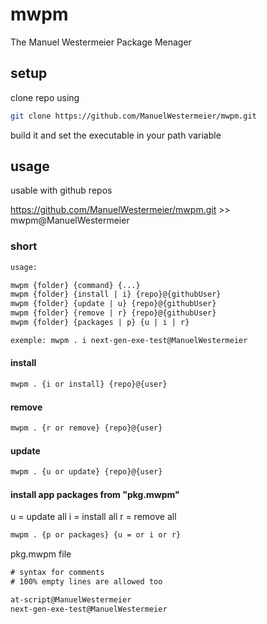 # mwpm

The Manuel Westermeier Package Menager

## setup

clone repo using 

```bash
git clone https://github.com/ManuelWestermeier/mwpm.git 
```

build it and set the executable in your path variable

## usage

usable with github repos

https://github.com/ManuelWestermeier/mwpm.git >> mwpm@ManuelWestermeier

### short

```txt
usage:

mwpm {folder} {command} {...}
mwpm {folder} {install | i} {repo}@{githubUser}
mwpm {folder} {update | u} {repo}@{githubUser}
mwpm {folder} {remove | r} {repo}@{githubUser}
mwpm {folder} {packages | p} {u | i | r}

exemple: mwpm . i next-gen-exe-test@ManuelWestermeier
```

#### install

```bash
mwpm . {i or install} {repo}@{user}
```

#### remove

```bash
mwpm . {r or remove} {repo}@{user}
```

#### update

```bash
mwpm . {u or update} {repo}@{user}
```

#### install app packages from "pkg.mwpm"

u = update all
i = install all
r = remove all

```bash
mwpm . {p or packages} {u = or i or r}
```

pkg.mwpm file
```txt
# syntax for comments
# 100% empty lines are allowed too

at-script@ManuelWestermeier
next-gen-exe-test@ManuelWestermeier
```